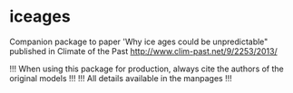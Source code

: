 iceages
=======

Companion package to paper 'Why ice ages could be unpredictable" published in Climate of the Past http://www.clim-past.net/9/2253/2013/

!!! When using this package for production, always cite the authors of the original models !!! 
!!! All details available in the manpages                                                  !!! 
